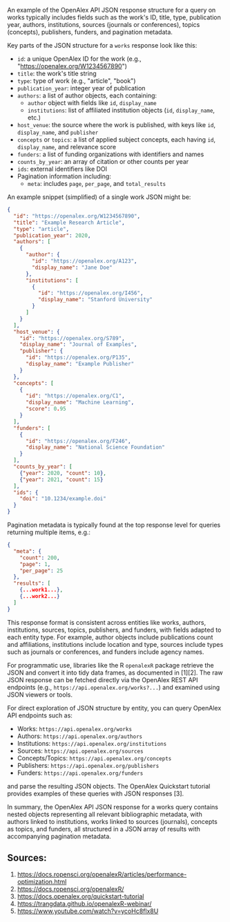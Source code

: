 An example of the OpenAlex API JSON response structure for a query on works typically includes fields such as the work's ID, title, type, publication year, authors, institutions, sources (journals or conferences), topics (concepts), publishers, funders, and pagination metadata.

Key parts of the JSON structure for a `works` response look like this:

- `id`: a unique OpenAlex ID for the work (e.g., "https://openalex.org/W1234567890")
- `title`: the work's title string
- `type`: type of work (e.g., "article", "book")
- `publication_year`: integer year of publication
- `authors`: a list of author objects, each containing:
  - `author` object with fields like `id`, `display_name`
  - `institutions`: list of affiliated institution objects (`id`, `display_name`, etc.)
- `host_venue`: the source where the work is published, with keys like `id`, `display_name`, and `publisher`
- `concepts` or `topics`: a list of applied subject concepts, each having `id`, `display_name`, and relevance score
- `funders`: a list of funding organizations with identifiers and names
- `counts_by_year`: an array of citation or other counts per year
- `ids`: external identifiers like DOI
- Pagination information including:
  - `meta`: includes `page`, `per_page`, and `total_results`

An example snippet (simplified) of a single work JSON might be:

```json
{
  "id": "https://openalex.org/W1234567890",
  "title": "Example Research Article",
  "type": "article",
  "publication_year": 2020,
  "authors": [
    {
      "author": {
        "id": "https://openalex.org/A123",
        "display_name": "Jane Doe"
      },
      "institutions": [
        {
          "id": "https://openalex.org/I456",
          "display_name": "Stanford University"
        }
      ]
    }
  ],
  "host_venue": {
    "id": "https://openalex.org/S789",
    "display_name": "Journal of Examples",
    "publisher": {
      "id": "https://openalex.org/P135",
      "display_name": "Example Publisher"
    }
  },
  "concepts": [
    {
      "id": "https://openalex.org/C1",
      "display_name": "Machine Learning",
      "score": 0.95
    }
  ],
  "funders": [
    {
      "id": "https://openalex.org/F246",
      "display_name": "National Science Foundation"
    }
  ],
  "counts_by_year": [
    {"year": 2020, "count": 10},
    {"year": 2021, "count": 15}
  ],
  "ids": {
    "doi": "10.1234/example.doi"
  }
}
```

Pagination metadata is typically found at the top response level for queries returning multiple items, e.g.:

```json
{
  "meta": {
    "count": 200,
    "page": 1,
    "per_page": 25
  },
  "results": [
    {...work1...},
    {...work2...}
  ]
}
```

This response format is consistent across entities like works, authors, institutions, sources, topics, publishers, and funders, with fields adapted to each entity type. For example, author objects include publications count and affiliations, institutions include location and type, sources include types such as journals or conferences, and funders include agency names.

For programmatic use, libraries like the R `openalexR` package retrieve the JSON and convert it into tidy data frames, as documented in [1][2]. The raw JSON response can be fetched directly via the OpenAlex REST API endpoints (e.g., `https://api.openalex.org/works?...`) and examined using JSON viewers or tools.

For direct exploration of JSON structure by entity, you can query OpenAlex API endpoints such as:

- Works: `https://api.openalex.org/works`
- Authors: `https://api.openalex.org/authors`
- Institutions: `https://api.openalex.org/institutions`
- Sources: `https://api.openalex.org/sources`
- Concepts/Topics: `https://api.openalex.org/concepts`
- Publishers: `https://api.openalex.org/publishers`
- Funders: `https://api.openalex.org/funders`

and parse the resulting JSON objects. The OpenAlex Quickstart tutorial provides examples of these queries with JSON responses [3].

In summary, the OpenAlex API JSON response for a works query contains nested objects representing all relevant bibliographic metadata, with authors linked to institutions, works linked to sources (journals), concepts as topics, and funders, all structured in a JSON array of results with accompanying pagination metadata.

## Sources:
1. https://docs.ropensci.org/openalexR/articles/performance-optimization.html
2. https://docs.ropensci.org/openalexR/
3. https://docs.openalex.org/quickstart-tutorial
4. https://trangdata.github.io/openalexR-webinar/
5. https://www.youtube.com/watch?v=ycoHc8flx8U

